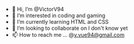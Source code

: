 - 👋 Hi, I’m @VictorV94
- 👀 I’m interested in coding and gaming
- 🌱 I’m currently learning HTML and CSS
- 💞️ I’m looking to collaborate on I don't know yet
- 📫 How to reach me ... @v.vue94@gmail.com

<!---
VictorV94/VictorV94 is a ✨ special ✨ repository because its `README.md` (this file) appears on your GitHub profile.
You can click the Preview link to take a look at your changes.
--->
